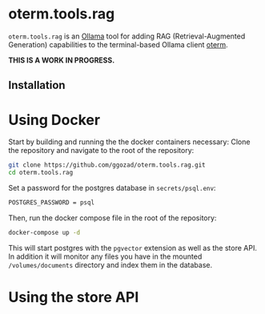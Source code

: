 # oterm.tools.rag

`oterm.tools.rag` is an [Ollama](https://github.com/ollama/ollama) tool for adding RAG (Retrieval-Augmented Generation) capabilities to the terminal-based Ollama client [oterm](https://github.com/ggozad/oterm).

**THIS IS A WORK IN PROGRESS.**

## Installation

# Using Docker
Start by building and running the the docker containers necessary:
Clone the repository and navigate to the root of the repository:
```bash
git clone https://github.com/ggozad/oterm.tools.rag.git
cd oterm.tools.rag
```

Set a password for the postgres database in `secrets/psql.env`:
```bash
POSTGRES_PASSWORD = psql
```

Then, run the docker compose file in the root of the repository:

```bash
docker-compose up -d 
```

This will start postgres with the `pgvector` extension as well as the store API.
In addition it will monitor any files you have in the mounted `/volumes/documents` directory and index them in the database.

# Using the store API

